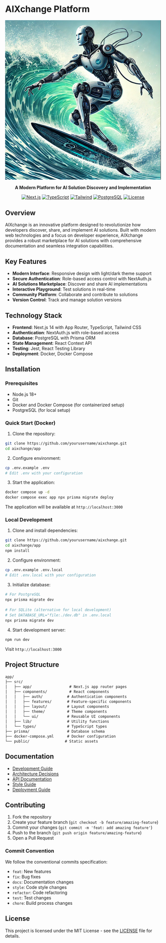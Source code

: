# AIXchange Platform

<div align="center">
  <img src="development-process-temp/mockups/robot-surfer.jpg" alt="AIXchange Robot Surfer" width="600">

  **A Modern Platform for AI Solution Discovery and Implementation**

  [![Next.js](https://img.shields.io/badge/Next.js-14-black)](https://nextjs.org/)
  [![TypeScript](https://img.shields.io/badge/TypeScript-5-blue)](https://www.typescriptlang.org/)
  [![Tailwind](https://img.shields.io/badge/Tailwind-3-38B2AC)](https://tailwindcss.com/)
  [![PostgreSQL](https://img.shields.io/badge/PostgreSQL-14-336791)](https://www.postgresql.org/)
  [![License](https://img.shields.io/badge/License-MIT-green.svg)](LICENSE)
</div>

## Overview

AIXchange is an innovative platform designed to revolutionize how developers discover, share, and implement AI solutions. Built with modern web technologies and a focus on developer experience, AIXchange provides a robust marketplace for AI solutions with comprehensive documentation and seamless integration capabilities.

## Key Features

- **Modern Interface**: Responsive design with light/dark theme support
- **Secure Authentication**: Role-based access control with NextAuth.js
- **AI Solutions Marketplace**: Discover and share AI implementations
- **Interactive Playground**: Test solutions in real-time
- **Community Platform**: Collaborate and contribute to solutions
- **Version Control**: Track and manage solution versions

## Technology Stack

- **Frontend**: Next.js 14 with App Router, TypeScript, Tailwind CSS
- **Authentication**: NextAuth.js with role-based access
- **Database**: PostgreSQL with Prisma ORM
- **State Management**: React Context API
- **Testing**: Jest, React Testing Library
- **Deployment**: Docker, Docker Compose

## Installation

### Prerequisites

- Node.js 18+
- Git
- Docker and Docker Compose (for containerized setup)
- PostgreSQL (for local setup)

### Quick Start (Docker)

1. Clone the repository:
```bash
git clone https://github.com/yourusername/aixchange.git
cd aixchange/app
```

2. Configure environment:
```bash
cp .env.example .env
# Edit .env with your configuration
```

3. Start the application:
```bash
docker compose up -d
docker compose exec app npx prisma migrate deploy
```

The application will be available at `http://localhost:3000`

### Local Development

1. Clone and install dependencies:
```bash
git clone https://github.com/yourusername/aixchange.git
cd aixchange/app
npm install
```

2. Configure environment:
```bash
cp .env.example .env.local
# Edit .env.local with your configuration
```

3. Initialize database:
```bash
# For PostgreSQL
npx prisma migrate dev

# For SQLite (alternative for local development)
# Set DATABASE_URL="file:./dev.db" in .env.local
npx prisma migrate dev
```

4. Start development server:
```bash
npm run dev
```

Visit `http://localhost:3000`

## Project Structure

```
app/
├── src/
│   ├── app/                 # Next.js app router pages
│   ├── components/          # React components
│   │   ├── auth/           # Authentication components
│   │   ├── features/       # Feature-specific components
│   │   ├── layout/         # Layout components
│   │   ├── theme/          # Theme components
│   │   └── ui/             # Reusable UI components
│   ├── lib/                # Utility functions
│   └── types/              # TypeScript types
├── prisma/                 # Database schema
├── docker-compose.yml      # Docker configuration
└── public/                # Static assets
```

## Documentation

- [Development Guide](docs/core/DEVELOPMENT.md)
- [Architecture Decisions](docs/core/architecture/API_ARCHITECTURE_DECISION.md)
- [API Documentation](docs/core/API.md)
- [Style Guide](docs/core/STYLE_GUIDE.md)
- [Deployment Guide](docs/core/DEPLOYMENT.md)

## Contributing

1. Fork the repository
2. Create your feature branch (`git checkout -b feature/amazing-feature`)
3. Commit your changes (`git commit -m 'feat: add amazing feature'`)
4. Push to the branch (`git push origin feature/amazing-feature`)
5. Open a Pull Request

### Commit Convention

We follow the conventional commits specification:

- `feat`: New features
- `fix`: Bug fixes
- `docs`: Documentation changes
- `style`: Code style changes
- `refactor`: Code refactoring
- `test`: Test changes
- `chore`: Build process changes

## License

This project is licensed under the MIT License - see the [LICENSE](LICENSE) file for details.